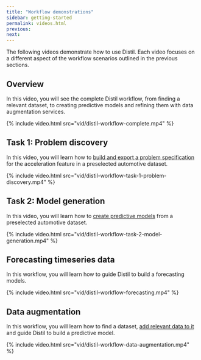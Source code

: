 ```yaml
---
title: "Workflow demonstrations"
sidebar: getting-started
permalink: videos.html
previous:
next:
---
```


The following videos demonstrate how to use Distil. Each video focuses on a different aspect of the workflow scenarios outlined in the previous sections.

## Overview ##

In this video, you will see the complete Distil workflow, from finding a relevant dataset, to creating predictive models and refining them with data augmentation services.

{% include video.html src="vid/distil-workflow-complete.mp4" %}

## Task 1: Problem discovery ##

In this video, you will learn how to [build and export a problem specification](problem-discovery-overview.html) for the acceleration feature in a preselected automotive dataset.

{% include video.html src="vid/distil-workflow-task-1-problem-discovery.mp4" %}

## Task 2: Model generation ##

In this video, you will learn how to [create predictive models](model-generation-overview.html) from a preselected automotive dataset.

{% include video.html src="vid/distil-workflow-task-2-model-generation.mp4" %}

## Forecasting timeseries data ##

In this workflow, you will learn how to guide Distil to build a forecasting models.

{% include video.html src="vid/distil-workflow-forecasting.mp4" %}

## Data augmentation ##

In this workflow, you will learn how to find a dataset, [add relevant data to it](workflow-overview.html) and guide Distil to build a predictive model.

{% include video.html src="vid/distil-workflow-data-augmentation.mp4" %}